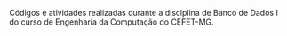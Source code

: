 Códigos e atividades realizadas durante a disciplina de Banco de Dados I do curso de Engenharia da Computação do CEFET-MG.

